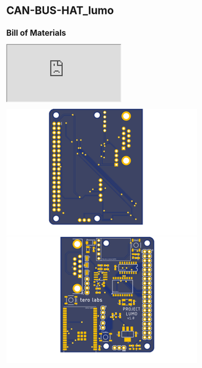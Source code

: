 # CAN-BUS-HAT_lumo
 

## Bill of Materials

<iframe src="https://docs.google.com/spreadsheets/d/e/2PACX-1vQHzEYQIB99MsmRpj2l1UOeYBtqY8iFO6mSO_IXCgNggSwZaSg9yWDHxwsgk82GrhlvUB_V78HbaU0o/pubhtml?widget=true&amp;headers=false"></iframe>

![Board Top](https://github.com/samiul-hoque/CAN-BUS-HAT_lumo/blob/main/can%20bus%20hat_bottom.png?raw=true)
![Board Bottom](https://github.com/samiul-hoque/CAN-BUS-HAT_lumo/blob/main/can%20bus%20hat_top.png?raw=true)